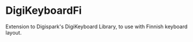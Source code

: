 # DigiKeyboardFi
Extension to Digispark's DigiKeyboard Library, to use with Finnish keyboard layout.

